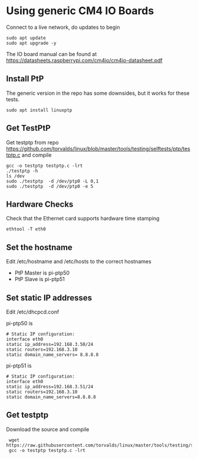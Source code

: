 # Using generic CM4 IO Boards
Connect to a live network, do updates to begin
```
sudo apt update
sudo apt upgrade -y
```
The IO board manual can be found at https://datasheets.raspberrypi.com/cm4io/cm4io-datasheet.pdf

## Install PtP
The generic version in the repo has some downsides, but it works for these tests.
```
sudo apt install linuxptp
```
## Get TestPtP
Get testptp from repo https://github.com/torvalds/linux/blob/master/tools/testing/selftests/ptp/testptp.c and compile
```
gcc -o testptp testptp.c -lrt
./testptp -h
ls /dev
sudo ./testptp  -d /dev/ptp0 -L 0,1
sudo ./testptp  -d /dev/ptp0 -e 5
```
## Hardware Checks
Check that the Ethernet card supports hardware time stamping
```
ethtool -T eth0
```
## Set the hostname

Edit /etc/hostname and /etc/hosts to the correct hostnames

- PtP Master is pi-ptp50
- PtP Slave is pi-ptp51

## Set static IP addresses
Edit /etc/dhcpcd.conf 

pi-ptp50 is
```
# Static IP configuration:
interface eth0
static ip_address=192.168.3.50/24
static routers=192.168.3.10
static domain_name_servers= 8.8.8.8
```
pi-ptp51 is
```
# Static IP configuration:
interface eth0
static ip_address=192.168.3.51/24
static routers=192.168.3.10
static domain_name_servers=8.8.8.8
```
## Get testptp
Download the source and compile
```
 wget https://raw.githubusercontent.com/torvalds/linux/master/tools/testing/selftests/ptp/testptp.c
 gcc -o testptp testptp.c -lrt
```
